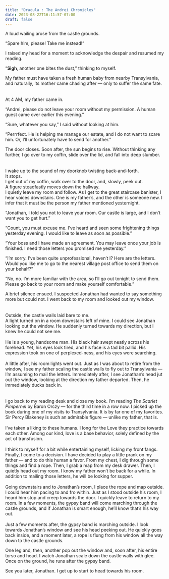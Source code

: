 ```yaml
---
title: "Dracula : The Andrei Chronicles"
date: 2023-08-22T16:11:57-07:00
draft: false
---
```


A loud wailing arose from the castle grounds.

“Spare him, please! Take me instead!”

I raised my head for a moment to acknowledge the despair and resumed my reading. 

“****Sigh****, another one bites the dust,” thinking to myself. 

My father must have taken a fresh human baby from nearby Transylvania, and naturally, its mother came chasing after — only to suffer the same fate.\
\
\
At 4 AM, my father came in.

“Andrei, please do not leave your room without my permission. A human guest came over earlier this evening.”

“Sure, whatever you say,” I said without looking at him.

“Perrrfect. He is helping me manage our estate, and I do not want to scare him. Or, I’ll unfortunately have to send for another.”

The door closes. Soon after, the sun begins to rise. Without thinking any further, I go over to my coffin, slide over the lid, and fall into deep slumber.\
\
\
I wake up to the sound of my doorknob twisting back-and-forth. \
It stops. \
I get out of my coffin, walk over to the door, and, slowly, peek out. \
A figure steadfastly moves down the hallway. \
I quietly leave my room and follow.
As I get to the great staircase banister, I hear voices downstairs. One is my father’s, and the other is someone new. I infer that it must be the person my father mentioned yesternight. 

“Jonathan, I told you not to leave your room. Our castle is large, and I don’t want you to get hurt.”

“Count, you must excuse me. I’ve heard and seen some frightening things yesterday evening. I would like to leave as soon as possible.”

“Your boss and I have made an agreement. You may leave once your job is finished. I need those letters you promised me yesterday.”

“I’m sorry. I’ve been quite unprofessional, haven’t I? Here are the letters. Would you like me to go to the nearest village post office to send them on your behalf?”

“No, no. I’m more familiar with the area, so I’ll go out tonight to send them. Please go back to your room and make yourself comfortable.”

A brief silence ensued. I suspected Jonathan had wanted to say something more but could not. I went back to my room and looked out my window. \
\
\
Outside, the castle walls laid bare to me. \
A light turned on in a room downstairs left of mine. I could see Jonathan looking out the window. He suddenly turned towards my direction, but I knew he could not see me. \
\
He is a young, handsome man. His black hair swept neatly across his forehead. Yet, his eyes look tired, and his face is a tad bit pallid. His expression took on one of perplexed-ness, and his eyes were searching. \
\
A little after, his room lights went out. Just as I was about to retire from the window, I see my father scaling the castle walls to fly out to Transylvania — I’m assuming to mail the letters.
Immediately after, I see Jonathan’s head jut out the window, looking at the direction my father departed. Then, he immediately ducks back in. \
\
\
I go back to my reading desk and close my book. I’m reading *The Scarlet Pimpernel* by Baron Orczy — for the third time in a row now. I picked up the book during one of my visits to Transylvania. It is by far one of my favorites. Sir Percy Blakeney is such an admirable figure — unlike my father, that is. \
\
I’ve taken a liking to these humans. I long for the Love they practice towards each other. Among our kind, love is a base behavior, solely defined by the act of transfusion. \
\
I think to myself for a bit while entertaining myself, licking my front fangs. Finally, I come to a decision. I have decided to play a little prank on my father — and to do this human a favor. From my chest, I dig through some things and find a rope. Then, I grab a map from my desk drawer. Then, I quietly head out my room. I know my father won’t be back for a while. In addition to mailing those letters, he will be looking for supper. \
\
Going downstairs and to Jonathan’s room, I place the rope and map outside. I could hear him pacing to and fro within. Just as I stood outside his room, I heard him stop and creep towards the door. I quickly leave to return to my room.
In a few moments, the gypsy band will come marching through the castle grounds, and if Jonathan is smart enough, he’ll know that’s his way out. \
\
Just a few moments after, the gypsy band is marching outside. I look towards Jonathan’s window and see his head peeking out. He quickly goes back inside, and a moment later, a rope is flung from his window all the way down to the castle grounds.

One leg and, then, another pop out the window and, soon after, his entire torso and head. I watch Jonathan scale down the castle walls with glee. Once on the ground, he runs after the gypsy band. 

See you later, Jonathan. I get up to start to head towards his room.